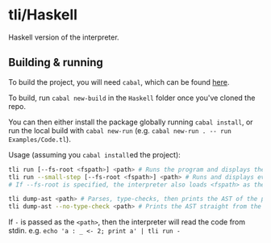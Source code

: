 # tli/Haskell

Haskell version of the interpreter.

## Building & running

To build the project, you will need `cabal`, which can be found [here](https://www.haskell.org/platform/).

To build, run `cabal new-build` in the `Haskell` folder once you've cloned the repo.

You can then either install the package globally running `cabal install`, or run the local build with `cabal new-run` (e.g. `cabal new-run . -- run Examples/Code.tl`).

Usage (assuming you `cabal install`ed the project):

```sh
tli run [--fs-root <fspath>] <path> # Runs the program and displays the final output.
tli run --small-step [--fs-root <fspath>] <path> # Runs and displays every intermediate program state.
# If --fs-root is specified, the interpreter also loads <fspath> as the filesystem.

tli dump-ast <path> # Parses, type-checks, then prints the AST of the program.
tli dump-ast --no-type-check <path> # Prints the AST straight from the parser.
```

If `-` is passed as the `<path>`, then the interpreter will read the code from stdin.
e.g. `echo 'a : _ <- 2; print a' | tli run -`
